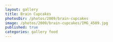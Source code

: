```yaml
---
layout: gallery
title: Brain Cupcakes
photosDir: /photos/2009/brain-cupcakes
image: /photos/2009/brain-cupcakes/IMG_4509.jpg
published: true
categories: gallery food
---
```


